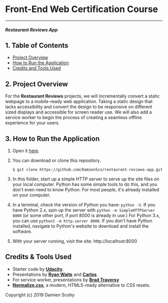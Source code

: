 # Front-End Web Certification Course
---
#### _Restaurant Reviews App_

## 1. Table of Contents

* [Project Overview](#project-overview)
* [How to Run the Application](#how-to-run-the-application)
* [Credits and Tools Used](#credits-and-tools-used)

## 2. Project Overview

For the **Restaurant Reviews** projects, we will incrementally convert a static webpage to a mobile-ready web application. Taking a static design that lacks accessibility and convert the design to be responsive on different sized displays and accessible for screen reader use. We will also add a service worker to begin the process of creating a seamless offline experience for your users.

## 3. How to Run the Application

1. Open it [here](https://damiensco.github.io/restaurant-review/index.html).

2. You can download or clone this repository.

    ```
    $ git clone https://github.com/DamienSco/restaurant-reviews-app.git
    ```

3. In this folder, start up a simple HTTP server to serve up the site files on your local computer. Python has some simple tools to do this, and you don't even need to know Python. For most people, it's already installed on your computer.

4. In a terminal, check the version of Python you have: `python -V`. If you have Python 2.x, spin up the server with `python -m SimpleHTTPServer 8000` (or some other port, if port 8000 is already in use.) For Python 3.x, you can use `python3 -m http.server 8000`. If you don't have Python installed, navigate to Python's website to download and install the software.

5. With your server running, visit the site: http://localhost:8000


## Credits & Tools Used

* Starter code by [**Udacity**](https://github.com/udacity/mws-restaurant-stage-1).
* Presentations by [**Ryan Waite**](https://www.youtube.com/watch?v=dMutLUzVbIA&t=500s) and [**Carlos**](https://www.youtube.com/watch?v=tyVQW2PkFk4&feature=youtu.be&t=119).
* For service worker, presentations by [**Brad Traversy**](https://www.youtube.com/watch?v=ksXwaWHCW6k&feature=youtu.be)
* [**Normalize.css**](https://necolas.github.io/normalize.css/), a modern, HTML5-ready alternative to CSS resets.

Copyright (c) 2019 Damien Scohy
